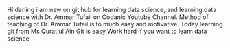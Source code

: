 Hi darling i am new on git hub for learning data science, and learning data science with Dr. Ammar Tufail on Codanic Youtube Channel.
Method of teaching of Dr. Ammar Tufail is to much easy and motivative.
Today learning git from Ms Qurat ul Ain
Git is easy
Work hard if you want to learn data science
